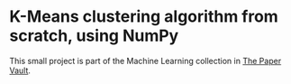 # K-Means clustering algorithm from scratch, using NumPy

This small project is part of the Machine Learning collection in [The Paper Vault](https://www.notion.so/andrea-zoccatelli/Machine-Learning-1bd7e4c6f2204d38ba1c0c6eb9c6f76a).
